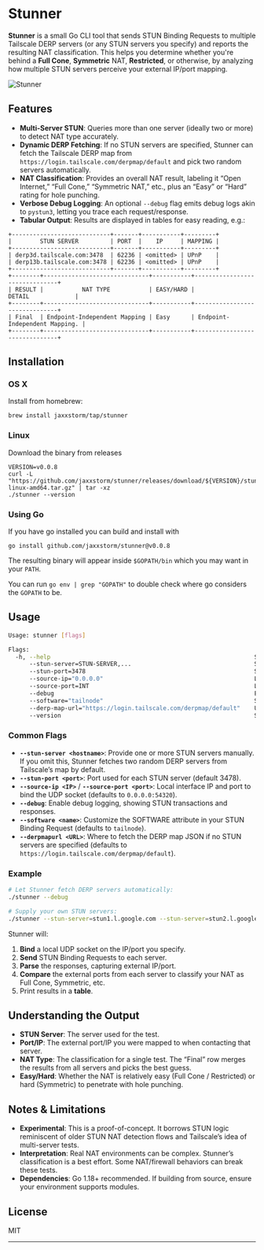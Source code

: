 # Stunner

**Stunner** is a small Go CLI tool that sends STUN Binding Requests to multiple Tailscale DERP servers (or any STUN servers you specify) and reports the resulting NAT classification. This helps you determine whether you're behind a **Full Cone**, **Symmetric** NAT, **Restricted**, or otherwise, by analyzing how multiple STUN servers perceive your external IP/port mapping.

![Stunner](assets/stunner.gif)

## Features

- **Multi-Server STUN**: Queries more than one server (ideally two or more) to detect NAT type accurately.
- **Dynamic DERP Fetching**: If no STUN servers are specified, Stunner can fetch the Tailscale DERP map from `https://login.tailscale.com/derpmap/default` and pick two random servers automatically.
- **NAT Classification**: Provides an overall NAT result, labeling it “Open Internet,” “Full Cone,” “Symmetric NAT,” etc., plus an “Easy” or “Hard” rating for hole punching.
- **Verbose Debug Logging**: An optional `--debug` flag emits debug logs akin to `pystun3`, letting you trace each request/response.
- **Tabular Output**: Results are displayed in tables for easy reading, e.g.:

```
+----------------------------+-------+-----------+---------+
|        STUN SERVER         | PORT  |    IP     | MAPPING |
+----------------------------+-------+-----------+---------+
| derp3d.tailscale.com:3478  | 62236 | <omitted> | UPnP    |
| derp13b.tailscale.com:3478 | 62236 | <omitted> | UPnP    |
+----------------------------+-------+-----------+---------+
+--------+------------------------------+-----------+-------------------------------+
| RESULT |           NAT TYPE           | EASY/HARD |            DETAIL             |
+--------+------------------------------+-----------+-------------------------------+
| Final  | Endpoint-Independent Mapping | Easy      | Endpoint-Independent Mapping. |
+--------+------------------------------+-----------+-------------------------------+
```

## Installation

### OS X

Install from homebrew:

```
brew install jaxxstorm/tap/stunner
```

### Linux

Download the binary from releases


```
VERSION=v0.0.8
curl -L "https://github.com/jaxxstorm/stunner/releases/download/${VERSION}/stunner-${VERSION}-linux-amd64.tar.gz" | tar -xz
./stunner --version
```

### Using Go

If you have go installed you can build and install with

```
go install github.com/jaxxstorm/stunner@v0.0.8
```

The resulting binary will appear inside `$GOPATH/bin` which you may want in your `PATH`.

You can run `go env | grep "GOPATH"` to double check where go considers the `GOPATH` to be.

## Usage

```bash
Usage: stunner [flags]

Flags:
  -h, --help                                                          Show context-sensitive help.
      --stun-server=STUN-SERVER,...                                   STUN servers to use for detection
      --stun-port=3478                                                STUN port to use for detection
      --source-ip="0.0.0.0"                                           Local IP to bind
      --source-port=INT                                               Local port to bind
      --debug                                                         Enable debug logging
      --software="tailnode"                                           Software to send for STUN request
      --derp-map-url="https://login.tailscale.com/derpmap/default"    URL to fetch DERP map from
      --version                                                       Show version
```

### Common Flags

- **`--stun-server <hostname>`**: Provide one or more STUN servers manually. If you omit this, Stunner fetches two random DERP servers from Tailscale’s map by default.
- **`--stun-port <port>`**: Port used for each STUN server (default 3478).
- **`--source-ip <IP>`** / **`--source-port <port>`**: Local interface IP and port to bind the UDP socket (defaults to `0.0.0.0:54320`).
- **`--debug`**: Enable debug logging, showing STUN transactions and responses.
- **`--software <name>`**: Customize the SOFTWARE attribute in your STUN Binding Request (defaults to `tailnode`).
- **`--derpmapurl <URL>`**: Where to fetch the DERP map JSON if no STUN servers are specified (defaults to `https://login.tailscale.com/derpmap/default`).

### Example

```bash
# Let Stunner fetch DERP servers automatically:
./stunner --debug

# Supply your own STUN servers:
./stunner --stun-server=stun1.l.google.com --stun-server=stun2.l.google.com
```

Stunner will:

1. **Bind** a local UDP socket on the IP/port you specify.
2. **Send** STUN Binding Requests to each server.
3. **Parse** the responses, capturing external IP/port.
4. **Compare** the external ports from each server to classify your NAT as Full Cone, Symmetric, etc.
5. Print results in a **table**.

## Understanding the Output

- **STUN Server**: The server used for the test.
- **Port/IP**: The external port/IP you were mapped to when contacting that server.
- **NAT Type**: The classification for a single test. The “Final” row merges the results from all servers and picks the best guess.
- **Easy/Hard**: Whether the NAT is relatively easy (Full Cone / Restricted) or hard (Symmetric) to penetrate with hole punching.

## Notes & Limitations

- **Experimental**: This is a proof-of-concept. It borrows STUN logic reminiscent of older STUN NAT detection flows and Tailscale’s idea of multi-server tests.
- **Interpretation**: Real NAT environments can be complex. Stunner’s classification is a best effort. Some NAT/firewall behaviors can break these tests.
- **Dependencies**: Go 1.18+ recommended. If building from source, ensure your environment supports modules.

## License

MIT

---


